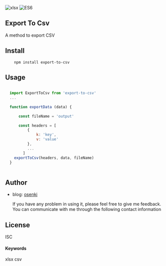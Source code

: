 ![xlsx](https://img.shields.io/badge/-xlsx-blue.svg) ![ES6](https://img.shields.io/badge/-ES6-green.svg)

## Export To Csv
A method to export CSV


## Install

```
    npm install export-to-csv
```

## Usage

```javascript

  import ExportToCsv from 'export-to-csv'
  ...
  
  function exportData (data) {
      
      const fileName = 'output'
      
      const headers = [
          {
              k: 'key',
              v: 'value'
          },
          ...
        ]
    exportToCsv(headers, data, fileName)
  }
  
```

## Author
* blog: [osenki](www.osenki.com)

    If you have any problem in using it, please feel free to give me feedback. You can communicate with me through the following contact information


## License
ISC

#### Keywords

xlsx csv

